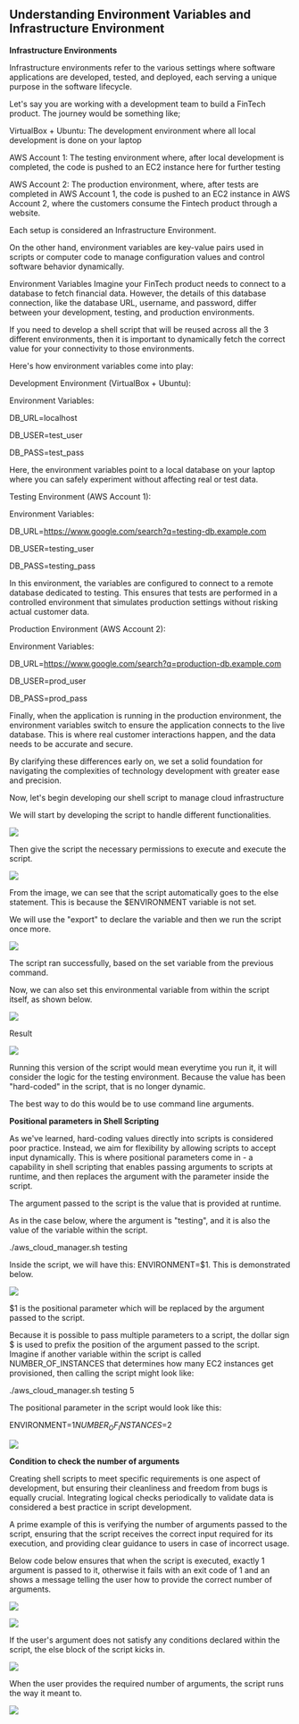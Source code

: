 ## Understanding Environment Variables and Infrastructure Environment

**Infrastructure Environments**

Infrastructure environments refer to the various settings where software applications are developed, tested, and deployed, each serving a unique purpose in the software lifecycle.

Let's say you are working with a development team to build a FinTech product. The journey would be something like;

VirtualBox + Ubuntu: The development environment where all local development is done on your laptop

AWS Account 1: The testing environment where, after local development is completed, the code is pushed to an EC2 instance here for further testing

AWS Account 2: The production environment, where, after tests are completed in AWS Account 1, the code is pushed to an EC2 instance in AWS Account 2, where the customers consume the Fintech product through a website.

Each setup is considered an Infrastructure Environment.

On the other hand, environment variables are key-value pairs used in scripts or computer code to manage configuration values and control software behavior dynamically.

Environment Variables
Imagine your FinTech product needs to connect to a database to fetch financial data. However, the details of this database connection, like the database URL, username, and password, differ between your development, testing, and production environments.

If you need to develop a shell script that will be reused across all the 3 different environments, then it is important to dynamically fetch the correct value for your connectivity to those environments.

Here's how environment variables come into play:

Development Environment (VirtualBox + Ubuntu):

Environment Variables:

DB_URL=localhost

DB_USER=test_user

DB_PASS=test_pass

Here, the environment variables point to a local database on your laptop where you can safely experiment without affecting real or test data.

Testing Environment (AWS Account 1):

Environment Variables:

DB_URL=https://www.google.com/search?q=testing-db.example.com

DB_USER=testing_user

DB_PASS=testing_pass

In this environment, the variables are configured to connect to a remote database dedicated to testing. This ensures that tests are performed in a controlled environment that simulates production settings without risking actual customer data.

Production Environment (AWS Account 2):

Environment Variables:

DB_URL=https://www.google.com/search?q=production-db.example.com

DB_USER=prod_user

DB_PASS=prod_pass

Finally, when the application is running in the production environment, the environment variables switch to ensure the application connects to the live database. This is where real customer interactions happen, and the data needs to be accurate and secure.

By clarifying these differences early on, we set a solid foundation for navigating the complexities of technology development with greater ease and precision.

Now, let's begin developing our shell script to manage cloud infrastructure

We will start by developing the script to handle different functionalities.

![](./Img19/1.png)

Then give the script the necessary permissions to execute and execute the script.

![](./Img19/2.png)

From the image, we can see that the script automatically goes to the else statement. This is because the $ENVIRONMENT variable is not set. 

We will use the "export" to declare the variable and then we run the script once more.

![](./Img19/3.png)

The script ran successfully, based on the set variable from the previous command.

Now, we can also set this environmental variable from within the script itself, as shown below.

![](./Img19/4.png)

Result

![](./Img19/5.png)

Running this version of the script would mean everytime you run it, it will consider the logic for the testing environment. Because the value has been "hard-coded" in the script, that is no longer dynamic.

The best way to do this would be to use command line arguments.

**Positional parameters in Shell Scripting**

As we've learned, hard-coding values directly into scripts is considered poor practice. Instead, we aim for flexibility by allowing scripts to accept input dynamically. This is where positional parameters come in - a capability in shell scripting that enables passing arguments to scripts at runtime, and then replaces the argument with the parameter inside the script.

The argument passed to the script is the value that is provided at runtime.

As in the case below, where the argument is "testing", and it is also the value of the variable within the script.

./aws_cloud_manager.sh testing

Inside the script, we will have this: ENVIRONMENT=$1. This is demonstrated below. 

![](./Img19/6.png)

$1 is the positional parameter which will be replaced by the argument passed to the script.

Because it is possible to pass multiple parameters to a script, the dollar sign $ is used to prefix the position of the argument passed to the script. Imagine if another variable within the script is called NUMBER_OF_INSTANCES that determines how many EC2 instances get provisioned, then calling the script might look like: 

./aws_cloud_manager.sh testing 5 

The positional parameter in the script would look like this:

 ENVIRONMENT=$1
NUMBER_OF_INSTANCES=$2

![](./Img19/7.png)

**Condition to check the number of arguments** 

Creating shell scripts to meet specific requirements is one aspect of development, but ensuring their cleanliness and freedom from bugs is equally crucial. Integrating logical checks periodically to validate data is considered a best practice in script development.

A prime example of this is verifying the number of arguments passed to the script, ensuring that the script receives the correct input required for its execution, and providing clear guidance to users in case of incorrect usage.

Below code below ensures that when the script is executed, exactly 1 argument is passed to it, otherwise it fails with an exit code of 1 and an shows a message telling the user how to provide the correct number of arguments.

![](./Img19/8.png)

![](./Img19/11.png)

If the user's argument does not satisfy any conditions declared within the script, the else block of the script kicks in.

![](./Img19/14.png)

When the user provides the required number of arguments, the script runs the way it meant to. 

![](./Img19/13.png)



